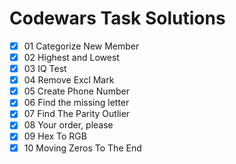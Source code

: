 # Codewars Task Solutions

- [X] 01 Categorize New Member
- [X] 02 Highest and Lowest
- [X] 03 IQ Test
- [X] 04 Remove Excl Mark
- [X] 05 Create Phone Number
- [X] 06 Find the missing letter
- [X] 07 Find The Parity Outlier
- [X] 08 Your order, please
- [X] 09 Hex To RGB
- [X] 10 Moving Zeros To The End